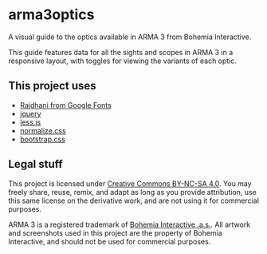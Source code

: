 # arma3optics
A visual guide to the optics available in ARMA 3 from Bohemia Interactive.

This guide features data for all the sights and scopes in ARMA 3 in a responsive layout, with toggles for viewing the variants of each optic.


## This project uses

* [Rajdhani from Google Fonts](http://www.google.com/fonts)
* [jquery](https://jquery.com/)
* [less.js](http://lesscss.org/)
* [normalize.css](http://necolas.github.io/normalize.css/)
* [bootstrap.css](http://getbootstrap.com/)


## Legal stuff

This project is licensed under [Creative Commons BY-NC-SA 4.0](http://creativecommons.org/licenses/by-nc-sa/4.0/). You may freely share, reuse, remix, and adapt as long as you provide attribution, use this same license on the derivative work, and are not using it for commercial purposes.


ARMA 3 is a registered trademark of [Bohemia Interactive .a.s.](https://www.bistudio.com/). All artwork and screenshots used in this project are the property of Bohemia Interactive, and should not be used for commercial purposes.